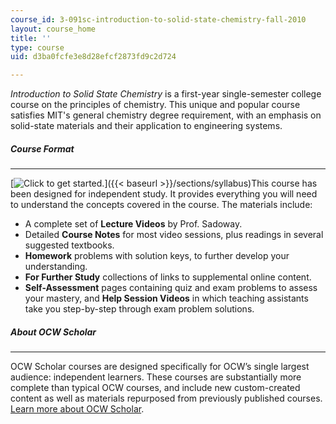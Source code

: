 ```yaml
---
course_id: 3-091sc-introduction-to-solid-state-chemistry-fall-2010
layout: course_home
title: ''
type: course
uid: d3ba0fcfe3e8d28efcf2873fd9c2d724

---
```

_Introduction to Solid State Chemistry_ is a first-year single-semester college course on the principles of chemistry. This unique and popular course satisfies MIT's general chemistry degree requirement, with an emphasis on solid-state materials and their application to engineering systems.
##### Course Format

* * *

[![Click to get started.](/images/button_start.png)]({{< baseurl >}}/sections/syllabus)This course has been designed for independent study. It provides everything you will need to understand the concepts covered in the course. The materials include:

*   A complete set of **Lecture Videos** by Prof. Sadoway.
*   Detailed **Course Notes** for most video sessions, plus readings in several suggested textbooks.
*   **Homework** problems with solution keys, to further develop your understanding.
*   **For Further Study** collections of links to supplemental online content.
*   **Self-Assessment** pages containing quiz and exam problems to assess your mastery, and **Help Session Videos** in which teaching assistants take you step-by-step through exam problem solutions.

##### About OCW Scholar

* * *

OCW Scholar courses are designed specifically for OCW’s single largest audience: independent learners. These courses are substantially more complete than typical OCW courses, and include new custom-created content as well as materials repurposed from previously published courses. [Learn more about OCW Scholar](/courses/ocw-scholar/).